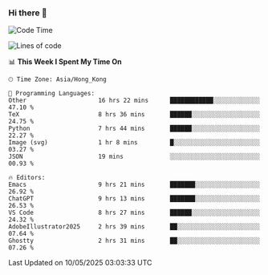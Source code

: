 ### Hi there 👋

<!--
**nicehiro/nicehiro** is a ✨ _special_ ✨ repository because its `README.md` (this file) appears on your GitHub profile.

Here are some ideas to get you started:

- 🔭 I’m currently working on ...
- 🌱 I’m currently learning ...
- 👯 I’m looking to collaborate on ...
- 🤔 I’m looking for help with ...
- 💬 Ask me about ...
- 📫 How to reach me: ...
- 😄 Pronouns: ...
- ⚡ Fun fact: ...
-->

<!--START_SECTION:waka-->
![Code Time](http://img.shields.io/badge/Code%20Time-643%20hrs%2028%20mins-blue)

![Lines of code](https://img.shields.io/badge/From%20Hello%20World%20I%27ve%20Written-1.7%20million%20lines%20of%20code-blue)

📊 **This Week I Spent My Time On** 

```text
🕑︎ Time Zone: Asia/Hong_Kong

💬 Programming Languages: 
Other                    16 hrs 22 mins      ████████████░░░░░░░░░░░░░   47.10 % 
TeX                      8 hrs 36 mins       ██████░░░░░░░░░░░░░░░░░░░   24.75 % 
Python                   7 hrs 44 mins       ██████░░░░░░░░░░░░░░░░░░░   22.27 % 
Image (svg)              1 hr 8 mins         █░░░░░░░░░░░░░░░░░░░░░░░░   03.27 % 
JSON                     19 mins             ░░░░░░░░░░░░░░░░░░░░░░░░░   00.93 % 

🔥 Editors: 
Emacs                    9 hrs 21 mins       ███████░░░░░░░░░░░░░░░░░░   26.92 % 
ChatGPT                  9 hrs 13 mins       ███████░░░░░░░░░░░░░░░░░░   26.53 % 
VS Code                  8 hrs 27 mins       ██████░░░░░░░░░░░░░░░░░░░   24.32 % 
AdobeIllustrator2025     2 hrs 39 mins       ██░░░░░░░░░░░░░░░░░░░░░░░   07.64 % 
Ghostty                  2 hrs 31 mins       ██░░░░░░░░░░░░░░░░░░░░░░░   07.26 % 
```


 Last Updated on 10/05/2025 03:03:33 UTC
<!--END_SECTION:waka-->
